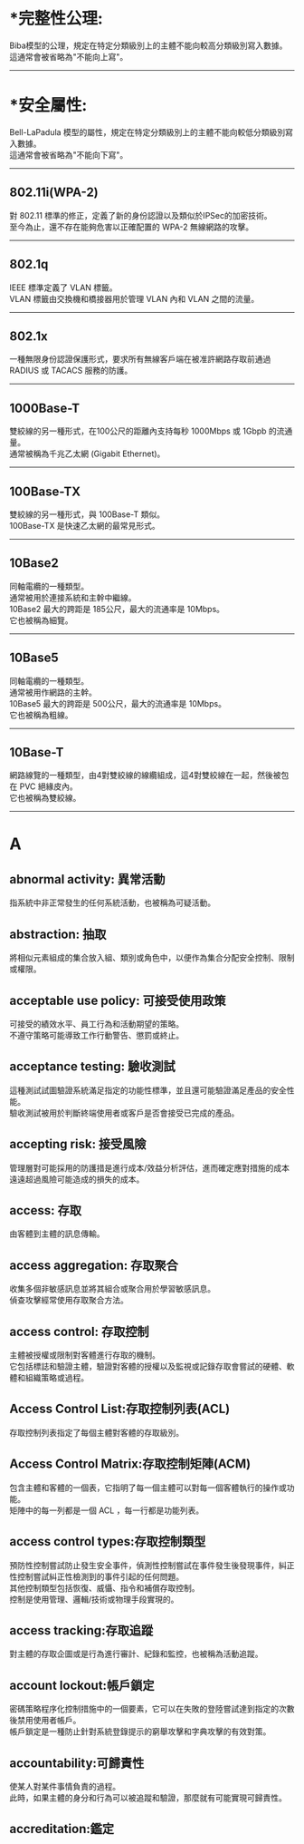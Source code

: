 *完整性公理:
=
Biba模型的公理，規定在特定分類級別上的主體不能向較高分類級別寫入數據。 <br/>
這通常會被省略為"不能向上寫"。
***

*安全屬性:
=
Bell-LaPadula 模型的屬性，規定在特定分類級別上的主體不能向較低分類級別寫入數據。 <br/>
這通常會被省略為"不能向下寫"。
***

802.11i(WPA-2)
-
對 802.11 標準的修正，定義了新的身份認證以及類似於IPSec的加密技術。 <br/>
至今為止，還不存在能夠危害以正確配置的 WPA-2 無線網路的攻擊。
***

802.1q
-
IEEE 標準定義了 VLAN 標籤。 <br/>
VLAN 標籤由交換機和橋接器用於管理 VLAN 內和 VLAN 之間的流量。
***

802.1x
-
一種無限身份認證保護形式，要求所有無線客戶端在被准許網路存取前通過 RADIUS 或 TACACS 服務的防護。
***

1000Base-T
-
雙絞線的另一種形式，在100公尺的距離內支持每秒 1000Mbps 或 1Gbpb 的流通量。 <br/>
通常被稱為千兆乙太網 (Gigabit Ethernet)。
***

100Base-TX
-
雙絞線的另一種形式，與 100Base-T 類似。 <br/>
100Base-TX 是快速乙太網的最常見形式。
***

10Base2
-
同軸電纜的一種類型。 <br/>
通常被用於連接系統和主幹中繼線。 <br/>
10Base2 最大的跨距是 185公尺，最大的流通率是 10Mbps。 <br/>
它也被稱為細覽。
***

10Base5
-
同軸電纜的一種類型。 <br/>
通常被用作網路的主幹。 <br/>
10Base5 最大的跨距是 500公尺，最大的流通率是 10Mbps。 <br/>
它也被稱為粗線。
***

10Base-T
-
網路線覽的一種類型，由4對雙絞線的線纜組成，這4對雙絞線在一起，然後被包在 PVC 絕緣皮內。 <br/>
它也被稱為雙絞線。
***

A
=

abnormal activity: 異常活動
-
指系統中非正常發生的任何系統活動，也被稱為可疑活動。 <br/>

abstraction: 抽取
-
將相似元素組成的集合放入組、類別或角色中，以便作為集合分配安全控制、限制或權限。 <br/>

acceptable use policy: 可接受使用政策
-
可接受的績效水平、員工行為和活動期望的策略。 <br/>
不遵守策略可能導致工作行動警告、懲罰或終止。 <br/>

acceptance testing: 驗收測試
-
這種測試試圖驗證系統滿足指定的功能性標準，並且還可能驗證滿足產品的安全性能。 <br/>
驗收測試被用於判斷終端使用者或客戶是否會接受已完成的產品。 <br/>

accepting risk: 接受風險
-
管理層對可能採用的防護措是進行成本/效益分析評估，進而確定應對措施的成本遠遠超過風險可能造成的損失的成本。 <br/>

access: 存取
-
由客體到主體的訊息傳輸。 <br/>

access aggregation: 存取聚合
-
收集多個非敏感訊息並將其組合或聚合用於學習敏感訊息。 <br/>
偵查攻擊經常使用存取聚合方法。 <br/>

access control: 存取控制
-
主體被授權或限制對客體進行存取的機制。 <br/>
它包括標誌和驗證主體，驗證對客體的授權以及監視或記錄存取會嘗試的硬體、軟體和組織策略或過程。 <br/>

Access Control List:存取控制列表(ACL)
-
存取控制列表指定了每個主體對客體的存取級別。 <br/>

Access Control Matrix:存取控制矩陣(ACM)
-
包含主體和客體的一個表，它指明了每一個主體可以對每一個客體執行的操作或功能。 <br/>
矩陣中的每一列都是一個 ACL ，每一行都是功能列表。 <br/>

access control types:存取控制類型
-
預防性控制嘗試防止發生安全事件，偵測性控制嘗試在事件發生後發現事件，糾正性控制嘗試糾正性檢測到的事件引起的任何問題。 <br/>
其他控制類型包括恢復、威懾、指令和補償存取控制。 <br/>
控制是使用管理、邏輯/技術或物理手段實現的。 <br/>

access tracking:存取追蹤
-
對主體的存取企圖或是行為進行審計、紀錄和監控，也被稱為活動追蹤。 <br/>

account lockout:帳戶鎖定
-
密碼策略程序化控制措施中的一個要素，它可以在失敗的登陸嘗試達到指定的次數後禁用使用者帳戶。 <br/>
帳戶鎖定是一種防止針對系統登錄提示的窮舉攻擊和字典攻擊的有效對策。 <br/>

accountability:可歸責性
-
使某人對某件事情負責的過程。 <br/>
此時，如果主體的身分和行為可以被追蹤和驗證，那麼就有可能實現可歸責性。

accreditation:鑑定
-
